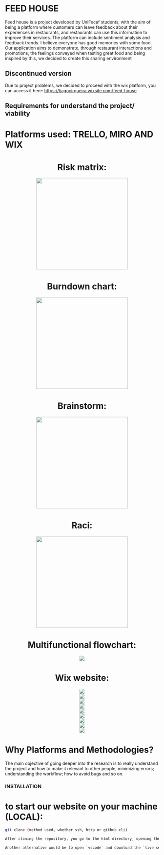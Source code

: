 # FEED HOUSE 
Feed house is a project developed by UniFecaf students, with the aim of being a platform where customers can leave feedback about their experiences in restaurants, and restaurants can use this information to improve their services. The platform can include sentiment analysis and feedback trends.
I believe everyone has good memories with some food. Our application aims to demonstrate, through restaurant interactions and promotions, the feelings conveyed when tasting great food and being inspired by this, we decided to create this sharing environment



## Discontinued version
Due to project problems, we decided to proceed with the wix platform, you can access it here: https://tiagocirqueira.wixsite.com/feed-house




## Requirements for understand the project/ viability
# Platforms used: TRELLO, MIRO AND WIX


<div align="center">
  
  # Risk matrix: 
  <img src= "https://github.com/AndRonald/restaurant-feedback/assets/134448744/cf7b5ab9-72b5-47d8-901a-d16bf942d7f4" width="300px"/> <br>
  
  # Burndown chart:
  <img src = "https://github.com/AndRonald/restaurant-feedback/assets/134448744/7aa2867b-c4c4-4765-a49d-452ca54ce2e6" width="300px"/> <br>
  
  # Brainstorm:
  <img src="https://github.com/AndRonald/restaurant-feedback/assets/134448744/45c94b16-ef7e-4c4f-9bba-d3c33ea72fa1"  width="300px" /> <br>
  
  # Raci:
  <img src="https://github.com/AndRonald/restaurant-feedback/assets/134448744/4ea72088-b2db-4fb4-846e-ca2766741ffc" width="300px"/>
  
  # Multifunctional flowchart:
  <img src= "https://github.com/AndRonald/restaurant-feedback/assets/134448744/79c5a664-8900-48e3-a12d-a8594baf6f06" widht="300px" /> <br>
  
  # Wix website:
  
  <img src="https://github.com/AndRonald/restaurant-feedback/assets/134448744/62973f7c-af71-41da-94a2-1e1dc226afdb" widht="300px" /> <br>
<img src="https://github.com/AndRonald/restaurant-feedback/assets/134448744/3ac706ac-e701-4cca-a53f-e0f47130af3c" widht="300px"/> <br>
<img src="https://github.com/AndRonald/restaurant-feedback/assets/134448744/b08e96aa-ca29-48c5-9291-7f5b4f12bb52" widht="300px"/> <br>
<img src="https://github.com/AndRonald/restaurant-feedback/assets/134448744/115ed90e-480d-4d99-ab0b-2bb26fe404a9" widht="300px"/> <br>
<img src="https://github.com/AndRonald/restaurant-feedback/assets/134448744/29c7cb5f-953b-48a6-aa6d-ad45a8b65203" widht="300px"/> <br>
<img src="https://github.com/AndRonald/restaurant-feedback/assets/134448744/56ca1506-ef89-48f4-8d27-8a6d6522e8b0" widht="300px"/> <br>
<img src="https://github.com/AndRonald/restaurant-feedback/assets/134448744/8e330d60-34d3-481f-bc72-a747ee6ec0ad" widht="300px"/> <br>
<img src="https://github.com/AndRonald/restaurant-feedback/assets/134448744/fbe1d22c-4482-41fd-a74a-d4765c07c282" widht="300px"/> <br>
<img src="https://github.com/AndRonald/restaurant-feedback/assets/134448744/6a8e3575-cc37-4291-b127-fbf6ae581c10" widht="300px"/> <br>

</div>

# Why Platforms and Methodologies?
The main objective of going deeper into the research is to really understand the project and how to make it relevant to other people, minimizing errors; understanding the workflow; how to avoid bugs and so on.


### INSTALLATION

# to start our website on your machine (LOCAL):

```bash
git clone (method used, whether ssh, http or github cli)

After cloning the repository, you go to the html directory, opening the index.html file with any desired browser.

Another alternative would be to open `vscode` and download the `live server` extension.
```

